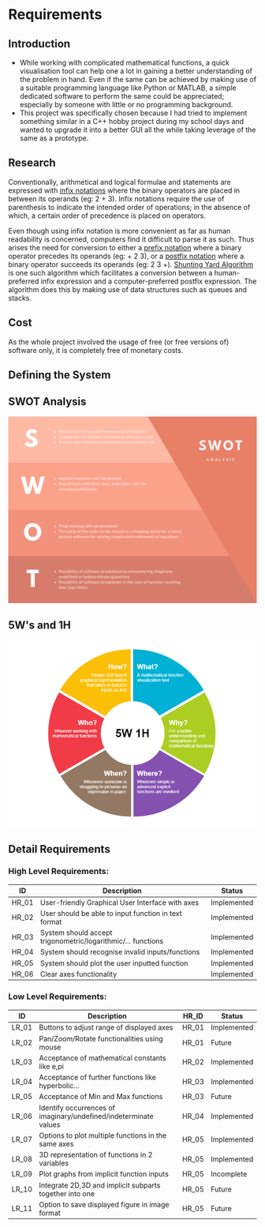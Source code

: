 # Requirements

## Introduction

- While working with complicated mathematical functions, a quick visualisation tool can help one a lot in gaining a better understanding of the problem in hand. Even if the same can be achieved by making use of a suitable programming language like Python or MATLAB, a simple dedicated software to perform the same could be appreciated; especially by someone with little or no programming background.
- This project was specifically chosen because I had tried to implement something similar in a C++ hobby project during my school days and wanted to upgrade it into a better GUI all the while taking leverage of the same as a prototype.


## Research

Conventionally, arithmetical and logical formulae and statements are expressed with [infix notations](https://en.wikipedia.org/wiki/Infix_notation) where the binary operators are placed in between its operands (eg: 2 + 3). Infix notations require the use of parenthesis to indicate the intended order of operations; in the absence of which, a certain order of precedence is placed on operators.

Even though using infix notation is more convenient as far as human readability is concerned, computers find it difficult to parse it as such. Thus arises the need for conversion to either a [prefix notation](https://en.wikipedia.org/wiki/Polish_notation) where a binary operator precedes its operands (eg: + 2 3), or a [postfix notation](https://en.wikipedia.org/wiki/Reverse_Polish_notation) where a binary operator succeeds its operands (eg: 2 3 +). [Shunting Yard Algorithm](https://en.wikipedia.org/wiki/Shunting-yard_algorithm) is one such algorithm which facilitates a conversion between a human-preferred infix expression and a computer-preferred postfix expression. The algorithm does this by making use of data structures such as queues and stacks.


## Cost

As the whole project involved the usage of free (or free versions of) software only, it is completely free of monetary costs.


## Defining the System


## SWOT Analysis

![SWOT Analysis](https://github.com/DarkMIR4GE/graphilia/blob/main/1_Requirements/Graphilia_SWOT_Analysis.png)


## 5W's and 1H

<p align="center">
  <img width="800" src="https://github.com/DarkMIR4GE/graphilia/blob/main/1_Requirements/Graphilia_5W1H_Chart.png">
</p>


## Detail Requirements

### High Level Requirements:

ID | Description | Status
--------- | -------- | ---------
HR_01 | User-friendly Graphical User Interface with axes | Implemented
HR_02 | User should be able to input function in text format | Implemented
HR_03 | System should accept trigonometric/logarithmic/… functions | Implemented
HR_04 | System should recognise invalid inputs/functions | Implemented
HR_05 | System should plot the user inputted function | Implemented
HR_06 | Clear axes functionality | Implemented

### Low Level Requirements:

ID | Description | HR_ID | Status
--------- | -------- | -------- | ---------
LR_01 | Buttons to adjust range of displayed axes | HR_01 | Implemented
LR_02 | Pan/Zoom/Rotate functionalities using mouse | HR_01 | Future
LR_03 | Acceptance of mathematical constants like e,pi | HR_02 | Implemented
LR_04 | Acceptance of further functions like hyperbolic... | HR_03 | Implemented
LR_05 | Acceptance of Min and Max functions | HR_03 | Future
LR_06 | Identify occurrences of imaginary/undefined/indeterminate values | HR_04 | Implemented
LR_07 | Options to plot multiple functions in the same axes | HR_05 | Implemented
LR_08 | 3D representation of functions in 2 variables | HR_05 | Implemented
LR_09 | Plot graphs from implicit function inputs | HR_05 | Incomplete
LR_10 | Integrate 2D,3D and implicit subparts together into one| HR_05 | Future
LR_11 | Option to save displayed figure in image format | HR_05 | Future
